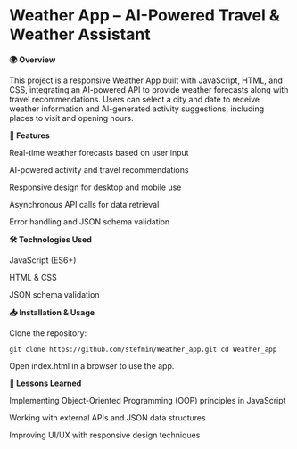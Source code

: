 # Weather App – AI-Powered Travel & Weather Assistant

**🌍 Overview**

This project is a responsive Weather App built with JavaScript, HTML, and CSS, integrating an AI-powered API to provide weather forecasts along with travel recommendations. Users can select a city and date to receive weather information and AI-generated activity suggestions, including places to visit and opening hours.

**🚀 Features**

Real-time weather forecasts based on user input

AI-powered activity and travel recommendations

Responsive design for desktop and mobile use

Asynchronous API calls for data retrieval

Error handling and JSON schema validation

**🛠️ Technologies Used**

JavaScript (ES6+)

HTML & CSS

JSON schema validation

**📥 Installation & Usage**

Clone the repository:

`git clone https://github.com/stefmin/Weather_app.git
cd Weather_app`

Open index.html in a browser to use the app.

**📌 Lessons Learned**

Implementing Object-Oriented Programming (OOP) principles in JavaScript

Working with external APIs and JSON data structures

Improving UI/UX with responsive design techniques

